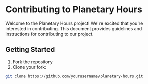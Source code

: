 # Contributing to Planetary Hours

Welcome to the Planetary Hours project! We're excited that you're interested in contributing. This document provides guidelines and instructions for contributing to our project.

## Getting Started

1. Fork the repository
2. Clone your fork:
```bash
git clone https://github.com/yourusername/planetary-hours.git
